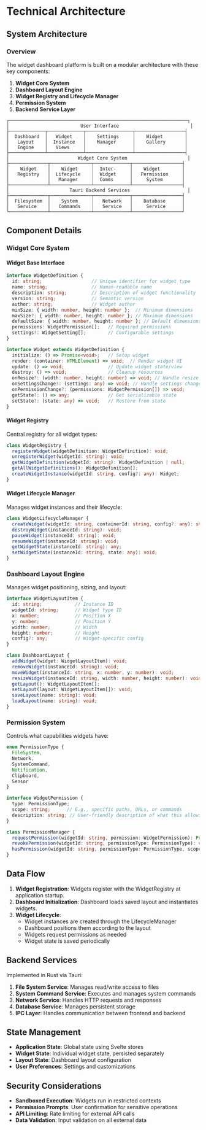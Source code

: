  # Technical Architecture

## System Architecture

### Overview

The widget dashboard platform is built on a modular architecture with these key components:

1. **Widget Core System**
2. **Dashboard Layout Engine**
3. **Widget Registry and Lifecycle Manager**
4. **Permission System**
5. **Backend Service Layer**

```
┌─────────────────────────────────────────────────────────────────┐
│                          User Interface                          │
├─────────────┬─────────────┬─────────────────┬──────────────────┤
│  Dashboard  │   Widget    │    Settings     │    Widget        │
│   Layout    │  Instance   │    Manager      │    Gallery       │
│   Engine    │   Views     │                 │                  │
├─────────────┴─────────────┴─────────────────┴──────────────────┤
│                         Widget Core System                      │
├──────────────┬───────────────┬─────────────┬──────────────────┤
│    Widget    │    Widget     │  Inter-     │    Widget        │
│   Registry   │  Lifecycle    │  Widget     │   Permission     │
│              │   Manager     │  Comms      │     System       │
├──────────────┴───────────────┴─────────────┴──────────────────┤
│                      Tauri Backend Services                     │
├──────────────┬───────────────┬─────────────┬──────────────────┤
│  Filesystem  │    System     │   Network   │    Database      │
│   Service    │   Commands    │   Service   │     Service      │
└──────────────┴───────────────┴─────────────┴──────────────────┘
```

## Component Details

### Widget Core System

#### Widget Base Interface

```typescript
interface WidgetDefinition {
  id: string;                  // Unique identifier for widget type
  name: string;                // Human-readable name
  description: string;         // Description of widget functionality
  version: string;             // Semantic version
  author: string;              // Widget author
  minSize: { width: number, height: number };  // Minimum dimensions
  maxSize?: { width: number, height: number }; // Maximum dimensions
  defaultSize: { width: number, height: number }; // Default dimensions
  permissions: WidgetPermission[];   // Required permissions
  settings?: WidgetSetting[];        // Configurable settings
}

interface Widget extends WidgetDefinition {
  initialize: () => Promise<void>;   // Setup widget
  render: (container: HTMLElement) => void;  // Render widget UI
  update: () => void;                // Update widget state/view
  destroy: () => void;               // Cleanup resources
  onResize?: (width: number, height: number) => void; // Handle resize
  onSettingsChange?: (settings: any) => void; // Handle settings change
  onPermissionChange?: (permissions: WidgetPermission[]) => void;
  getState?: () => any;              // Get serializable state
  setState?: (state: any) => void;   // Restore from state
}
```

#### Widget Registry

Central registry for all widget types:

```typescript
class WidgetRegistry {
  registerWidget(widgetDefinition: WidgetDefinition): void;
  unregisterWidget(widgetId: string): void;
  getWidgetDefinition(widgetId: string): WidgetDefinition | null;
  getAllWidgetDefinitions(): WidgetDefinition[];
  createWidgetInstance(widgetId: string, config?: any): Widget;
}
```

#### Widget Lifecycle Manager

Manages widget instances and their lifecycle:

```typescript
class WidgetLifecycleManager {
  createWidget(widgetId: string, containerId: string, config?: any): string;
  destroyWidget(instanceId: string): void;
  pauseWidget(instanceId: string): void;
  resumeWidget(instanceId: string): void;
  getWidgetState(instanceId: string): any;
  setWidgetState(instanceId: string, state: any): void;
}
```

### Dashboard Layout Engine

Manages widget positioning, sizing, and layout:

```typescript
interface WidgetLayoutItem {
  id: string;            // Instance ID
  widgetId: string;      // Widget type ID
  x: number;             // Position X
  y: number;             // Position Y
  width: number;         // Width
  height: number;        // Height
  config?: any;          // Widget-specific config
}

class DashboardLayout {
  addWidget(widget: WidgetLayoutItem): void;
  removeWidget(instanceId: string): void;
  moveWidget(instanceId: string, x: number, y: number): void;
  resizeWidget(instanceId: string, width: number, height: number): void;
  getLayout(): WidgetLayoutItem[];
  setLayout(layout: WidgetLayoutItem[]): void;
  saveLayout(name: string): void;
  loadLayout(name: string): void;
}
```

### Permission System

Controls what capabilities widgets have:

```typescript
enum PermissionType {
  FileSystem,
  Network,
  SystemCommand,
  Notification,
  Clipboard,
  Sensor
}

interface WidgetPermission {
  type: PermissionType;
  scope: string;      // E.g., specific paths, URLs, or commands
  description: string; // User-friendly description of what this allows
}

class PermissionManager {
  requestPermission(widgetId: string, permission: WidgetPermission): Promise<boolean>;
  revokePermission(widgetId: string, permissionType: PermissionType): void;
  hasPermission(widgetId: string, permissionType: PermissionType, scope?: string): boolean;
}
```

## Data Flow

1. **Widget Registration**: Widgets register with the WidgetRegistry at application startup.
2. **Dashboard Initialization**: Dashboard loads saved layout and instantiates widgets.
3. **Widget Lifecycle**: 
   - Widget instances are created through the LifecycleManager
   - Dashboard positions them according to the layout
   - Widgets request permissions as needed
   - Widget state is saved periodically

## Backend Services

Implemented in Rust via Tauri:

1. **File System Service**: Manages read/write access to files
2. **System Command Service**: Executes and manages system commands
3. **Network Service**: Handles HTTP requests and responses
4. **Database Service**: Manages persistent storage
5. **IPC Layer**: Handles communication between frontend and backend

## State Management

- **Application State**: Global state using Svelte stores
- **Widget State**: Individual widget state, persisted separately
- **Layout State**: Dashboard layout configuration
- **User Preferences**: Settings and customizations

## Security Considerations

- **Sandboxed Execution**: Widgets run in restricted contexts
- **Permission Prompts**: User confirmation for sensitive operations
- **API Limiting**: Rate limiting for external API calls
- **Data Validation**: Input validation on all external data